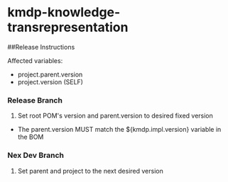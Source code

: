# kmdp-knowledge-transrepresentation
##Release Instructions

Affected variables:
* project.parent.version
* project.version (SELF)

### Release Branch
1. Set root POM's version and parent.version to desired fixed version
  * The parent.version MUST match the ${kmdp.impl.version} variable in the BOM

### Nex Dev Branch
1. Set parent and project to the next desired version